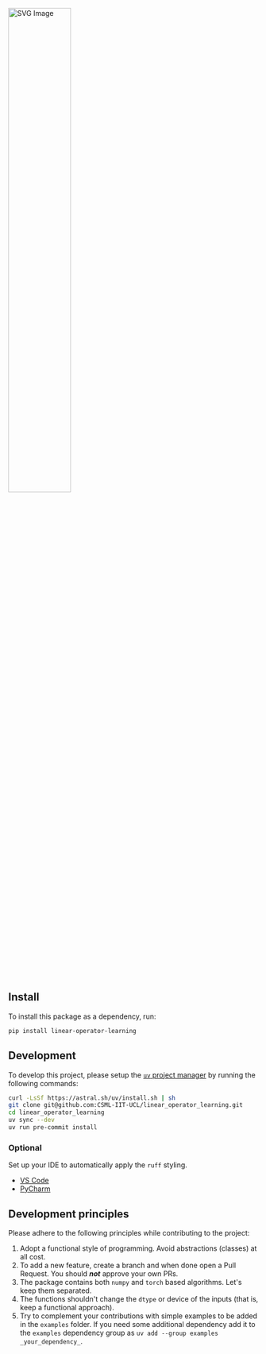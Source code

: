 <p align = "left">
  <img src="logo.png" alt="SVG Image" style="width:50%;"/>
</p>

## Install

To install this package as a dependency, run:

```bash
pip install linear-operator-learning
```

## Development

To develop this project, please setup the [`uv` project manager](https://astral.sh/uv) by running the following commands:

```bash
curl -LsSf https://astral.sh/uv/install.sh | sh
git clone git@github.com:CSML-IIT-UCL/linear_operator_learning.git 
cd linear_operator_learning
uv sync --dev
uv run pre-commit install
```

### Optional
Set up your IDE to automatically apply the `ruff` styling.
- [VS Code](https://marketplace.visualstudio.com/items?itemName=charliermarsh.ruff)
- [PyCharm](https://plugins.jetbrains.com/plugin/20574-ruff)

## Development principles

Please adhere to the following principles while contributing to the project:

1. Adopt a functional style of programming. Avoid abstractions (classes) at all cost.
2. To add a new feature, create a branch and when done open a Pull Request. You should _**not**_ approve your own PRs.
3. The package contains both `numpy` and `torch` based algorithms. Let's keep them separated.
4. The functions shouldn't change the `dtype` or device of the inputs (that is, keep a functional approach).
5. Try to complement your contributions with simple examples to be added in the `examples` folder. If you need some additional dependency add it to the `examples` dependency group as `uv add --group examples _your_dependency_`.